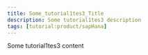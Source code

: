 ```yaml
---
title: Some_tutorial1tes3_Title
description: Some tutorial1tes3 description
tags: [tutorial:product/sapHana]
---
```

Some tutorial1tes3 content
